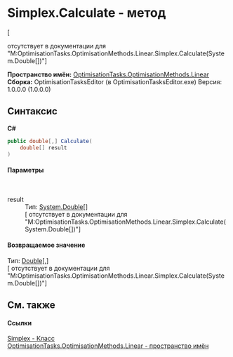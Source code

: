 # Simplex.Calculate - метод
 

\[<summary> отсутствует в документации для "M:OptimisationTasks.OptimisationMethods.Linear.Simplex.Calculate(System.Double[])"\]

**Пространство имён:**&nbsp;<a href="N_OptimisationTasks_OptimisationMethods_Linear">OptimisationTasks.OptimisationMethods.Linear</a><br />**Сборка:**&nbsp;OptimisationTasksEditor (в OptimisationTasksEditor.exe) Версия: 1.0.0.0 (1.0.0.0)

## Синтаксис

**C#**<br />
``` C#
public double[,] Calculate(
	double[] result
)
```


#### Параметры
&nbsp;<dl><dt>result</dt><dd>Тип:&nbsp;<a href="http://msdn2.microsoft.com/ru-ru/library/643eft0t" target="_blank">System.Double</a>[]<br />\[<param name="result"/> отсутствует в документации для "M:OptimisationTasks.OptimisationMethods.Linear.Simplex.Calculate(System.Double[])"\]</dd></dl>

#### Возвращаемое значение
Тип:&nbsp;<a href="http://msdn2.microsoft.com/ru-ru/library/643eft0t" target="_blank">Double</a>[,]<br />\[<returns> отсутствует в документации для "M:OptimisationTasks.OptimisationMethods.Linear.Simplex.Calculate(System.Double[])"\]

## См. также


#### Ссылки
<a href="T_OptimisationTasks_OptimisationMethods_Linear_Simplex">Simplex - Класс</a><br /><a href="N_OptimisationTasks_OptimisationMethods_Linear">OptimisationTasks.OptimisationMethods.Linear - пространство имён</a><br />